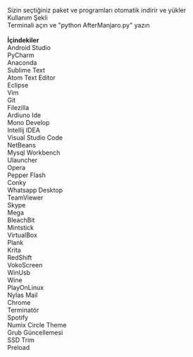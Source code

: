 
Sizin seçtiğiniz paket ve programları otomatik indirir ve yükler
<br />
Kullanım Şekli
<br />
Terminali açın ve "python AfterManjaro.py" yazın
<br />
<br />
<b>İçindekiler</b>
<br />
Android Studio
<br />
PyCharm
<br />
Anaconda
<br />
Sublime Text
<br />
Atom Text Editor
<br />
Eclipse
<br />
Vim
<br />
Git
<br />
Filezilla
<br />
Ardiuno Ide
<br />
Mono Develop
<br />
Intellij IDEA
<br />
Visual Studio Code
<br />
NetBeans
<br />
Mysql Workbench
<br />
Ulauncher
<br />
Opera
<br />
Pepper Flash
<br />
Conky
<br />
Whatsapp Desktop
<br />
TeamViewer
<br />
Skype
<br />
Mega
<br />
BleachBit
<br />
Mintstick
<br />
VirtualBox
<br />
Plank
<br />
Krita
<br />
RedShift
<br />
VokoScreen
<br />
WinUsb
<br />
Wine
<br />
PlayOnLinux
<br />
Nylas Mail
<br />
Chrome
<br />
Terminatör
<br />
Spotify
<br />
Numix Circle Theme
<br />
Grub Güncellemesi
<br />
SSD Trim
<br />
Preload
